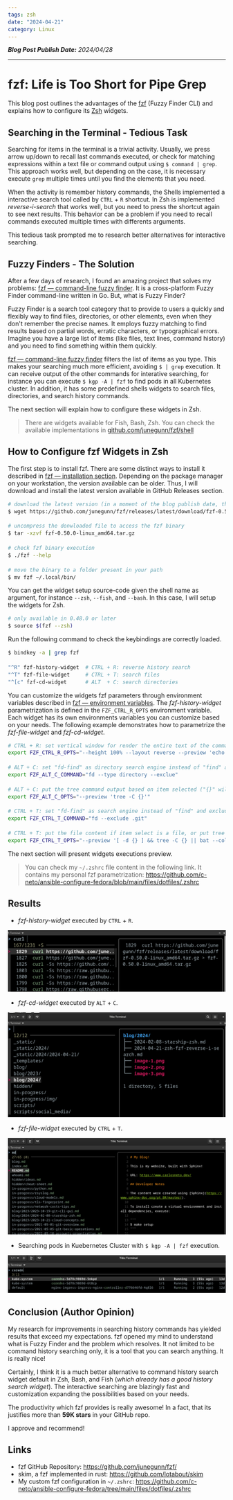 ```yaml
---
tags: zsh
date: "2024-04-21"
category: Linux
---
```


*__Blog Post Publish Date:__ 2024/04/28*

---

# fzf: Life is Too Short for Pipe Grep

This blog post outlines the advantages of the [fzf](https://github.com/junegunn/fzf) (Fuzzy Finder CLI) and explains how to configure its [Zsh](https://www.zsh.org/) widgets.

## Searching in the Terminal - Tedious Task

Searching for items in the terminal is a trivial activity. Usually, we press arrow up/down to recall last commands executed, or check for matching expressions within a text file or command output using `$ command | grep`. This approach works well, but depending on the case, it is necessary execute `grep` multiple times until you find the elements that you need.

When the activity is remember history commands, the Shells implemented a interactive search tool called by `CTRL` + `R` shortcut. In Zsh is implemented _reverse-i-search_ that works well, but you need to press the shortcut again to see next results. This behavior can be a problem if you need to recall commands executed multiple times with differents arguments.

This tedious task prompted me to research better alternatives for interactive searching.

## Fuzzy Finders - The Solution

After a few days of research, I found an amazing project that solves my problems: [fzf — command-line fuzzy finder](https://github.com/junegunn/fzf). It is a cross-platform Fuzzy Finder command-line written in Go. But, what is Fuzzy Finder?

Fuzzy Finder is a search tool category that to provide to users a quickly and flexibly way to find files, directories, or other elements, even when they don't remember the precise names. It employs fuzzy matching to find results based on partial words, erratic characters, or typographical errors. Imagine you have a large list of items (like files, text lines, command history) and you need to find something within them quickly.

[fzf — command-line fuzzy finder](https://github.com/junegunn/fzf) filters the list of items as you type. This makes your searching much more efficient, avoiding `$ | grep` execution. It can receive output of the other commands for interative searching, for instance you can execute `$ kgp -A | fzf` to find pods in all Kubernetes cluster. In addition, it has some predefined shells widgets to search files, directories, and search history commands.

The next section will explain how to configure these widgets in Zsh.

> <i class="fa-solid fa-circle-info"></i> There are widgets available for Fish, Bash, Zsh. You can check the available implementations in [github.com/junegunn/fzf/shell](https://github.com/junegunn/fzf/tree/master/shell)

## How to Configure fzf Widgets in Zsh

The first step is to install fzf. There are some distinct ways to install it described in [fzf — installation section](https://github.com/junegunn/fzf/tree/master?tab=readme-ov-file#installation). Depending on the package manager on your workstation, the version available can be older. Thus, I will download and install the latest version available in GitHub Releases section.

```bash
# download the latest version (in a moment of the blog publish date, the latest version is 0.50.0)
$ wget https://github.com/junegunn/fzf/releases/latest/download/fzf-0.50.0-linux_amd64.tar.gz

# uncompress the donwloaded file to access the fzf binary
$ tar -xzvf fzf-0.50.0-linux_amd64.tar.gz

# check fzf binary execution
$ ./fzf --help

# move the binary to a folder present in your path
$ mv fzf ~/.local/bin/
```

You can get the widget setup source-code given the shell name as argument, for instance `--zsh`, `--fish`, and `--bash`. In this case, I will setup the widgets for Zsh.

```bash
# only available in 0.48.0 or later
$ source $(fzf --zsh)
```

Run the following command to check the keybindings are correctly loaded.

```bash
$ bindkey -a | grep fzf

"^R" fzf-history-widget  # CTRL + R: reverse history search
"^T" fzf-file-widget     # CTRL + T: search files
"^[c" fzf-cd-widget      # ALT  + C: search directories
```

You can customize the widgets fzf parameters through environment variables described in [fzf — environment variables](https://github.com/junegunn/fzf?tab=readme-ov-file#environment-variables--aliases). The _fzf-history-widget_ parametrization is defined in the `FZF_CTRL_R_OPTS` environment variable. Each widget has its own environments variables you can customize based on your needs. The following example demonstrates how to parametrize the _fzf-file-widget_ and _fzf-cd-widget_.

```bash
# CTRL + R: set vertical window for render the entire text of the command selected (useful in large command rendering).
export FZF_CTRL_R_OPTS="--height 100% --layout reverse --preview 'echo {}' --preview-window=wrap"

# ALT + C: set "fd-find" as directory search engine instead of "find" and exclude venv of the results during searching
export FZF_ALT_C_COMMAND="fd --type directory --exclue"

# ALT + C: put the tree command output based on item selected ("{}" will be replaced by item selected in fzf execution runtime)
export FZF_ALT_C_OPTS="--preview 'tree -C {}'"

# CTRL + T: set "fd-find" as search engine instead of "find" and exclude .git for the results
export FZF_CTRL_T_COMMAND="fd --exclude .git"

# CTRL + T: put the file content if item select is a file, or put tree command output if item selected is directory
export FZF_CTRL_T_OPTS="--preview '[ -d {} ] && tree -C {} || bat --color=always --style=numbers {}'"
```

The next section will present widgets executions preview.

> You can check my `~/.zshrc` file content in the following link. It contains my personal fzf parametrization:
> <https://github.com/c-neto/ansible-configure-fedora/blob/main/files/dotfiles/.zshrc>

## Results

- _fzf-history-widget_ executed by `CTRL` + `R`.

![fzf-history-widget execution print](/_static/2024/2024-04-21/results-1.png)

- _fzf-cd-widget_ executed by `ALT` + `C`.

![fzf-cd-widget execution print](/_static/2024/2024-04-21/results-2.png)

- _fzf-file-widget_ executed by `CTRL` + `T`.

![fzf-file-widget execution print](/_static/2024/2024-04-21/results-3.png)


- Searching pods in Kuebernetes Cluster with `$ kgp -A | fzf` execution.

![find pods with fzf print](/_static/2024/2024-04-21/results-4.png)

## Conclusion (Author Opinion)

My research for improvements in searching history commands has yielded results that exceed my expectations. fzf opened my mind to understand what is Fuzzy Finder and the problem which resolves. It not limited to be command history searching only, it is a tool that you can search anything. It is really nice!

Certainly, I think it is a much better alternative to command history search widget default in Zsh, Bash, and Fish (_which already has a good history search widget_). The interactive searching are blazingly fast and customization expanding the possibilities based on your needs.

The productivity which fzf provides is really awesome! In a fact, that its justifies more than __59K stars__ in your GitHub repo.

I approve and recommend!

## Links

- fzf GitHub Repository: <https://github.com/junegunn/fzf/>
- skim, a fzf implemented in rust: <https://github.com/lotabout/skim>
- My custom fzf configuration in `~/.zshrc`: <https://github.com/c-neto/ansible-configure-fedora/tree/main/files/dotfiles/.zshrc>
